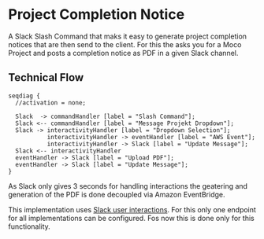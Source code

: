 # Project Completion Notice

A Slack Slash Command that maks it easy to generate project completion notices
that are then send to the client. For this the asks you for a Moco Project and posts a completion
notice as PDF in a given Slack channel.

## Technical Flow

```mermaid
seqdiag {
  //activation = none;

  Slack  -> commandHandler [label = "Slash Command"];
  Slack <-- commandHandler [label = "Message Projekt Dropdown"];
  Slack -> interactivityHandler [label = "Dropdown Selection"];
           interactivityHandler -> eventHandler [label = "AWS Event"];
           interactivityHandler -> Slack [label = "Update Message"];
  Slack <-- interactivityHandler
  eventHandler -> Slack [label = "Upload PDF"];
  eventHandler -> Slack [label = "Update Message"];
}
```

As Slack only gives 3 seconds for handling interactions the geatering and generation of the PDF is done decoupled via Amazon EventBridge.

This implementation uses [Slack user interactions](https://api.slack.com/interactivity/handling). For this only one endpoint for all implementations can be configured. Fos now this is done only for this functionality.

